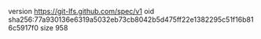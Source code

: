 version https://git-lfs.github.com/spec/v1
oid sha256:77a930136e6319a5032eb73cb8042b5d475ff22e1382295c51f16b816c5917f0
size 958

